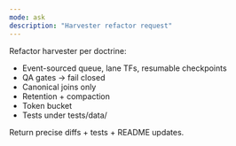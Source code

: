 ```yaml
---
mode: ask
description: "Harvester refactor request"
---
```

Refactor harvester per doctrine:
- Event-sourced queue, lane TFs, resumable checkpoints
- QA gates → fail closed
- Canonical joins only
- Retention + compaction
- Token bucket
- Tests under tests/data/

Return precise diffs + tests + README updates.
